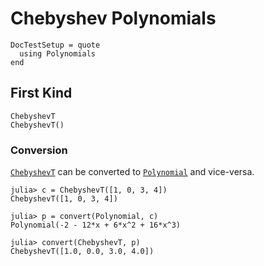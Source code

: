 # Chebyshev Polynomials

```@meta
DocTestSetup = quote
  using Polynomials
end
```

## First Kind

```@docs
ChebyshevT
ChebyshevT()
```

### Conversion

[`ChebyshevT`](@ref) can be converted to [`Polynomial`](@ref) and vice-versa.

```jldoctest
julia> c = ChebyshevT([1, 0, 3, 4])
ChebyshevT([1, 0, 3, 4])

julia> p = convert(Polynomial, c)
Polynomial(-2 - 12*x + 6*x^2 + 16*x^3)

julia> convert(ChebyshevT, p)
ChebyshevT([1.0, 0.0, 3.0, 4.0])
```
